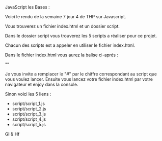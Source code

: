 JavaScript les Bases :

Voici le rendu de la semaine 7 jour 4 de THP sur Javascript.

Vous trouverez un fichier index.html et un dossier script.

Dans le dossier script vous trouverez les 5 scripts a réaliser pour 
ce projet.

Chacun des scripts est a appeler en utiliser le fichier index.html.

Dans le fichier index.html vous aurez la balise ci-aprés :

"<script src="script/script_#.js"></script>"

Je vous invite a remplacer le "#" par le chiffre correspondant au script
que vous voulez lancer.
Ensuite vous lancez votre fichier index.html par votre navigateur et enjoy dans la console.

Sinon voici les 5 liens :
 - script/script_1.js
 - script/script_2.js
 - script/script_3.js
 - script/script_4.js
 - script/script_5.js

 Gl & Hf
